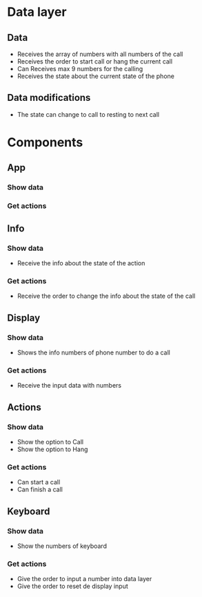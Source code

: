 # Data layer

## Data

- Receives the array of numbers with all numbers of the call
- Receives the order to start call or hang the current call
- Can Receives max 9 numbers for the calling
- Receives the state about the current state of the phone

## Data modifications

- The state can change to call to resting to next call

# Components

## App

### Show data

### Get actions

## Info

### Show data

- Receive the info about the state of the action

### Get actions

- Receive the order to change the info about the state of the call

## Display

### Show data

- Shows the info numbers of phone number to do a call

### Get actions

- Receive the input data with numbers

## Actions

### Show data

- Show the option to Call
- Show the option to Hang

### Get actions

- Can start a call
- Can finish a call

## Keyboard

### Show data

- Show the numbers of keyboard

### Get actions

- Give the order to input a number into data layer
- Give the order to reset de display input
